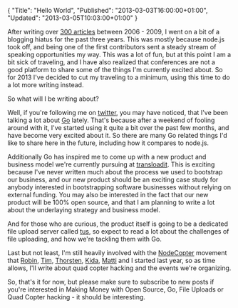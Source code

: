 {
  "Title": "Hello World",
  "Published": "2013-03-03T16:00:00+01:00",
  "Updated": "2013-03-05T10:03:00+01:00"
}

After writing over [300 articles](http://debuggable.com/posts/archive) between
2006 - 2009, I went on a bit of a blogging hiatus for the past three years.
This was mostly because node.js took off, and being one of the first
contributors sent a steady stream of speaking opportunities my way. This was a
lot of fun, but at this point I am a bit sick of traveling, and I have also
realized that conferences are not a good platform to share some of the things
I'm currently excited about. So for 2013 I've decided to cut my traveling to a
minimum, using this time to do a lot more writing instead.

So what will I be writing about?

Well, if you're following me on [twitter](https://twitter.com/felixge), you may
have noticed, that I've been talking a lot about [Go](http://golang.org/)
lately. That's because after a weekend of fooling around with it, I've started
using it quite a bit over the past few months, and have become very excited
about it. So there are many Go related things I'd like to share here in the
future, including how it compares to node.js.

Additionally Go has inspired me to come up with a new product and business
model we're currently pursuing at [transloadit](http://transloadit.com/). This
is exciting because I've never written much about the process we used to
bootstrap our business, and our new product should be an exciting case study
for anybody interested in bootstrapping software businesses without relying on
external funding. You may also be interested in the fact that our new product
will be 100% open source, and that I am planning to write a lot about the
underlaying strategy and business model.

And for those who are curious, the product itself is going to be a dedicated
file upload server called [tus](http://tus.io/), so expect to read a lot about
the challenges of file uploading, and how we're tackling them with Go.

Last but not least, I'm still heavily involved with the
[NodeCopter](http://nodecopter.com/) movement that
[Robin](http://twitter.com/rmehner), [Tim](https://twitter.com/tim_kos),
[Thorsten](https://twitter.com/thorstenball),
[Kida](https://twitter.com/kiida), [Matti](https://twitter.com/m_besser) and I
started last year, so as time allows, I'll write about quad copter hacking and
the events we're organizing.

So, that's it for now, but please make sure to subscribe to new posts if you're
interested in Making Money with Open Source, Go, File Uploads or Quad Copter
hacking - it should be interesting.
